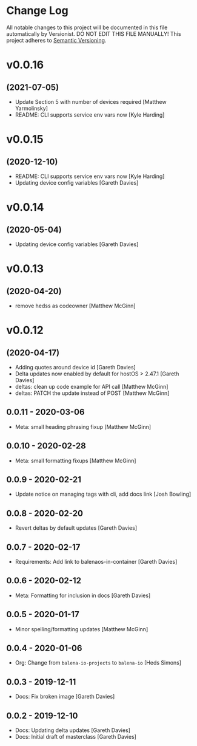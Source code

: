# Change Log

All notable changes to this project will be documented in this file
automatically by Versionist. DO NOT EDIT THIS FILE MANUALLY!
This project adheres to [Semantic Versioning](http://semver.org/).

# v0.0.16
## (2021-07-05)

* Update Section 5 with number of devices required [Matthew Yarmolinsky]
* README: CLI supports service env vars now [Kyle Harding]

# v0.0.15
## (2020-12-10)

* README: CLI supports service env vars now [Kyle Harding]
* Updating device config variables [Gareth Davies]

# v0.0.14
## (2020-05-04)

* Updating device config variables [Gareth Davies]

# v0.0.13
## (2020-04-20)

* remove hedss as codeowner [Matthew McGinn]

# v0.0.12
## (2020-04-17)

* Adding quotes around device id [Gareth Davies]
* Delta updates now enabled by default for hostOS > 2.47.1 [Gareth Davies]
* deltas: clean up code example for API call [Matthew McGinn]
* deltas: PATCH the update instead of POST [Matthew McGinn]

## 0.0.11 - 2020-03-06

* Meta: small heading phrasing fixup [Matthew McGinn]

## 0.0.10 - 2020-02-28

* Meta: small formatting fixups [Matthew McGinn]

## 0.0.9 - 2020-02-21

* Update notice on managing tags with cli, add docs link [Josh Bowling]

## 0.0.8 - 2020-02-20

* Revert deltas by default  updates [Gareth Davies]

## 0.0.7 - 2020-02-17

* Requirements: Add link to balenaos-in-container [Gareth Davies]

## 0.0.6 - 2020-02-12

* Meta: Formatting for inclusion in docs [Gareth Davies]

## 0.0.5 - 2020-01-17

* Minor spelling/formatting updates [Matthew McGinn]

## 0.0.4 - 2020-01-06

* Org: Change from `balena-io-projects` to `balena-io` [Heds Simons]

## 0.0.3 - 2019-12-11

* Docs: Fix broken image [Gareth Davies]

## 0.0.2 - 2019-12-10

* Docs: Updating delta updates [Gareth Davies]
* Docs: Initial draft of masterclass [Gareth Davies]
